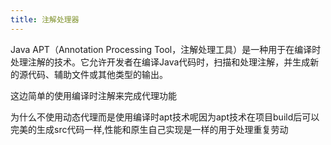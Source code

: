 ```yaml
---
title: 注解处理器
---
```


Java APT（Annotation Processing Tool，注解处理工具）是一种用于在编译时处理注解的技术。它允许开发者在编译Java代码时，扫描和处理注解，并生成新的源代码、辅助文件或其他类型的输出。

这边简单的使用编译时注解来完成代理功能

为什么不使用动态代理而是使用编译时apt技术呢因为apt技术在项目build后可以完美的生成src代码一样,性能和原生自己实现是一样的用于处理重复劳动